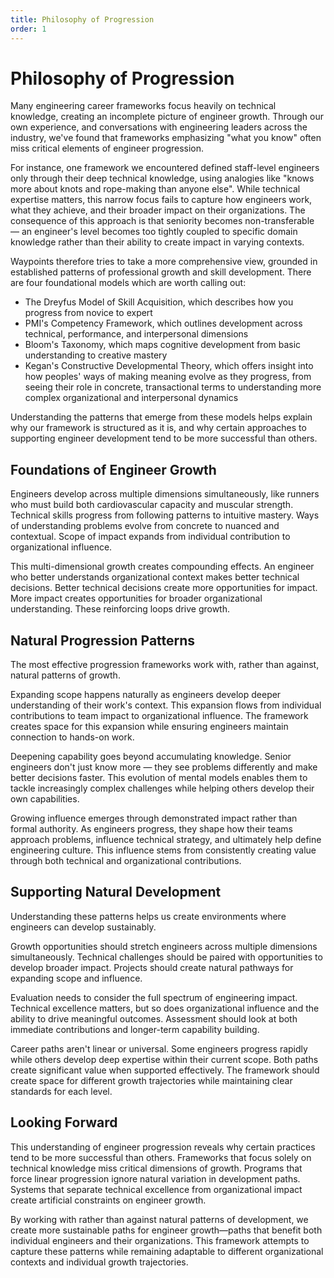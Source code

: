 ```yaml
---
title: Philosophy of Progression
order: 1
---
```


# Philosophy of Progression

Many engineering career frameworks focus heavily on technical knowledge, creating an incomplete picture of engineer growth. Through our own experience, and conversations with engineering leaders across the industry, we've found that frameworks emphasizing "what you know" often miss critical elements of engineer progression.

For instance, one framework we encountered defined staff-level engineers only through their deep technical knowledge, using analogies like "knows more about knots and rope-making than anyone else". While technical expertise matters, this narrow focus fails to capture how engineers work, what they achieve, and their broader impact on their organizations. The consequence of this approach is that seniority becomes non-transferable — an engineer's level becomes too tightly coupled to specific domain knowledge rather than their ability to create impact in varying contexts.

Waypoints therefore tries to take a more comprehensive view, grounded in established patterns of professional growth and skill development. There are four foundational models which are worth calling out:

- The Dreyfus Model of Skill Acquisition, which describes how you progress from novice to expert
- PMI's Competency Framework, which outlines development across technical, performance, and interpersonal dimensions
- Bloom's Taxonomy, which maps cognitive development from basic understanding to creative mastery
- Kegan's Constructive Developmental Theory, which offers insight into how peoples' ways of making meaning evolve as they progress, from seeing their role in concrete, transactional terms to understanding more complex organizational and interpersonal dynamics

Understanding the patterns that emerge from these models helps explain why our framework is structured as it is, and why certain approaches to supporting engineer development tend to be more successful than others.

## Foundations of Engineer Growth

Engineers develop across multiple dimensions simultaneously, like runners who must build both cardiovascular capacity and muscular strength. Technical skills progress from following patterns to intuitive mastery. Ways of understanding problems evolve from concrete to nuanced and contextual. Scope of impact expands from individual contribution to organizational influence.

This multi-dimensional growth creates compounding effects. An engineer who better understands organizational context makes better technical decisions. Better technical decisions create more opportunities for impact. More impact creates opportunities for broader organizational understanding. These reinforcing loops drive growth.

## Natural Progression Patterns

The most effective progression frameworks work with, rather than against, natural patterns of growth.

Expanding scope happens naturally as engineers develop deeper understanding of their work's context. This expansion flows from individual contributions to team impact to organizational influence. The framework creates space for this expansion while ensuring engineers maintain connection to hands-on work.

Deepening capability goes beyond accumulating knowledge. Senior engineers don't just know more — they see problems differently and make better decisions faster. This evolution of mental models enables them to tackle increasingly complex challenges while helping others develop their own capabilities.

Growing influence emerges through demonstrated impact rather than formal authority. As engineers progress, they shape how their teams approach problems, influence technical strategy, and ultimately help define engineering culture. This influence stems from consistently creating value through both technical and organizational contributions.

## Supporting Natural Development

Understanding these patterns helps us create environments where engineers can develop sustainably.

Growth opportunities should stretch engineers across multiple dimensions simultaneously. Technical challenges should be paired with opportunities to develop broader impact. Projects should create natural pathways for expanding scope and influence.

Evaluation needs to consider the full spectrum of engineering impact. Technical excellence matters, but so does organizational influence and the ability to drive meaningful outcomes. Assessment should look at both immediate contributions and longer-term capability building.

Career paths aren't linear or universal. Some engineers progress rapidly while others develop deep expertise within their current scope. Both paths create significant value when supported effectively. The framework should create space for different growth trajectories while maintaining clear standards for each level.

## Looking Forward

This understanding of engineer progression reveals why certain practices tend to be more successful than others. Frameworks that focus solely on technical knowledge miss critical dimensions of growth. Programs that force linear progression ignore natural variation in development paths. Systems that separate technical excellence from organizational impact create artificial constraints on engineer growth.

By working with rather than against natural patterns of development, we create more sustainable paths for engineer growth—paths that benefit both individual engineers and their organizations. This framework attempts to capture these patterns while remaining adaptable to different organizational contexts and individual growth trajectories.
